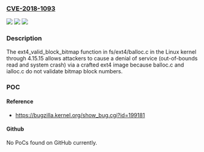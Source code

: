 ### [CVE-2018-1093](https://cve.mitre.org/cgi-bin/cvename.cgi?name=CVE-2018-1093)
![](https://img.shields.io/static/v1?label=Product&message=Linux%20kernel%20through%20version%204.15&color=blue)
![](https://img.shields.io/static/v1?label=Version&message=n%2Fa&color=blue)
![](https://img.shields.io/static/v1?label=Vulnerability&message=out-of-bounds%20read&color=brighgreen)

### Description

The ext4_valid_block_bitmap function in fs/ext4/balloc.c in the Linux kernel through 4.15.15 allows attackers to cause a denial of service (out-of-bounds read and system crash) via a crafted ext4 image because balloc.c and ialloc.c do not validate bitmap block numbers.

### POC

#### Reference
- https://bugzilla.kernel.org/show_bug.cgi?id=199181

#### Github
No PoCs found on GitHub currently.

